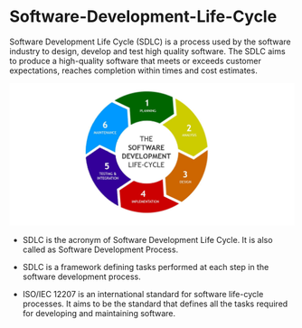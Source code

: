 # Software-Development-Life-Cycle

Software Development Life Cycle (SDLC) is a process used by the software industry to design, develop and test high quality software. The SDLC aims to produce a high-quality software that meets or exceeds customer expectations, reaches completion within times and cost estimates.

![sdlc](/sdlc_software_development_lifecycle.jpg)

- SDLC is the acronym of Software Development Life Cycle.
It is also called as Software Development Process.

- SDLC is a framework defining tasks performed at each step in the software development process.

- ISO/IEC 12207 is an international standard for software life-cycle processes. It aims to be the standard that defines all the tasks required for developing and maintaining software.
